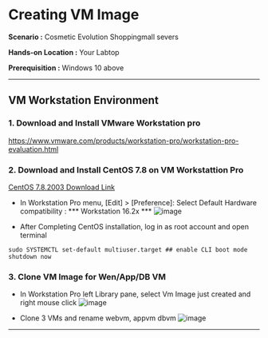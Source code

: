 # Creating VM Image

  **Scenario :** Cosmetic Evolution Shoppingmall severs

  **Hands-on Location :** Your Labtop

  **Prerequisition :** Windows 10 above 

---

## VM Workstation Environment

### 1. Download and Install VMware Workstation pro 

https://www.vmware.com/products/workstation-pro/workstation-pro-evaluation.html


### 2. Download and Install CentOS 7.8 on VM Workstattion Pro 

[CentOS 7.8.2003 Download Link](https://ftp.iij.ad.jp/pub/linux/centos-vault/7.8.2003/isos/x86_64/CentOS-7-x86_64-DVD-2003.iso)

- In Workstation Pro menu, [Edit] > [Preference]:    Select Default Hardware compatibility : *** Workstation 16.2x ***
![image](https://github.com/scp-cloudacademy/ce-advanced/assets/147478897/d4c977e8-95e6-4fad-b094-dfd1c963d55c)

- After Completing CentOS installation,
  log in as root account and open terminal

```
sudo SYSTEMCTL set-default multiuser.target ## enable CLI boot mode
shutdown now
```

### 3. Clone VM Image for Wen/App/DB VM
- In Workstation Pro left Library pane, select Vm Image just created and right mouse click
![image](https://github.com/scp-cloudacademy/ce-advanced/assets/147478897/450c23a0-8c25-454e-9519-2e3e34e3e6a8)

- Clone 3 VMs and rename webvm, appvm dbvm
![image](https://github.com/scp-cloudacademy/ce-advanced/assets/147478897/0812f214-a99c-4ab0-bdda-916f839213a1)
---